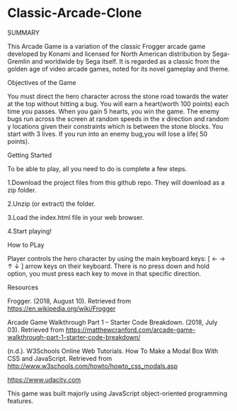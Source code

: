 # Classic-Arcade-Clone

SUMMARY

This Arcade Game is a variation of the classic Frogger arcade game developed by Konami and licensed for North American distribution by Sega-Gremlin and worldwide by Sega itself. It is regarded as a classic from the golden age of video arcade games, noted for its novel gameplay and theme. 

Objectives of the Game

You must direct the hero character across the stone road towards the water at the top without hitting a bug.
You will earn a heart(worth 100 points) each time you passes. When you gain 5 hearts, you win the game.
The enemy bugs run across the screen at random speeds in the x direction and random y locations given their constraints which is between the stone blocks.
You start with 3 lives. If you run into an enemy bug,you will lose a life( 50 points).

Getting Started

To be able to play, all you need to do is complete a few steps.

1.Download the project files from this github repo. They will download as a zip folder.

2.Unzip (or extract) the folder.

3.Load the index.html file in your web browser.

4.Start playing!

How to PLay

Player controls the hero character by using the main keyboard keys: [ ← → ↑ ↓ ] arrow keys on their keyboard. There is no press down and hold option, you must press each key to move in that specific direction.

Resources

Frogger. (2018, August 10). Retrieved from https://en.wikipedia.org/wiki/Frogger

Arcade Game Walkthrough Part 1 – Starter Code Breakdown. (2018, July 03). Retrieved from https://matthewcranford.com/arcade-game-walkthrough-part-1-starter-code-breakdown/

(n.d.). W3Schools Online Web Tutorials. How To Make a Modal Box With CSS and JavaScript. Retrieved from http://www.w3schools.com/howto/howto_css_modals.asp

https://www.udacity.com

This game was built majorly using JavaScript object-oriented programming features.
